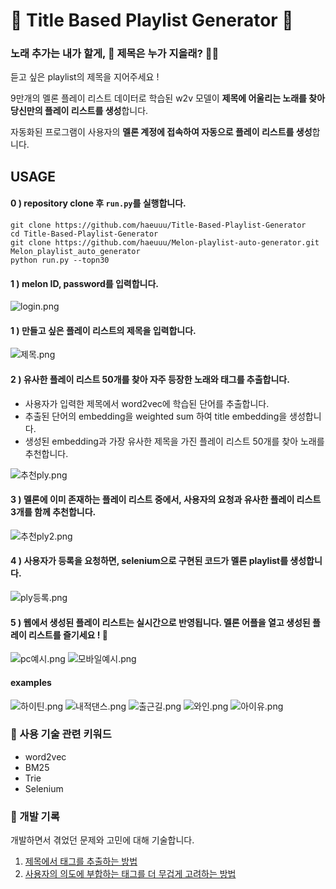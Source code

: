 # 🎵 Title Based Playlist Generator 🎵

### 노래 추가는 내가 할게, 🙋 제목은 누가 지을래?  🤷‍♂

듣고 싶은 playlist의 제목을 지어주세요 !  

9만개의 멜론 플레이 리스트 데이터로 학습된 w2v 모델이 **제목에 어울리는 노래를 찾아 당신만의 플레이 리스트를 생성**합니다.  

자동화된 프로그램이 사용자의 **멜론 계정에 접속하여 자동으로 플레이 리스트를 생성**합니다.  


##  USAGE
#### **0 ) repository clone 후 `run.py`를 실행합니다.**
```
git clone https://github.com/haeuuu/Title-Based-Playlist-Generator
cd Title-Based-Playlist-Generator
git clone https://github.com/haeuuu/Melon-playlist-auto-generator.git Melon_playlist_auto_generator
python run.py --topn30
```  

#### **1 ) melon ID, password를 입력합니다.**
![login.png](fig/login.png)

  

  

#### **1 ) 만들고 싶은 플레이 리스트의 제목을 입력합니다.**

![제목.png](fig/제목입력.png)

  

  

#### **2 ) 유사한 플레이 리스트 50개를 찾아 자주 등장한 노래와 태그를 추출합니다.**

- 사용자가 입력한 제목에서 word2vec에 학습된 단어를 추출합니다.
- 추출된 단어의 embedding을 weighted sum 하여 title embedding을 생성합니다.
- 생성된 embedding과 가장 유사한 제목을 가진 플레이 리스트 50개를 찾아 노래를 추천합니다.

![추천ply.png](fig/추천ply.png)

  

  

#### **3 ) 멜론에 이미 존재하는 플레이 리스트 중에서, 사용자의 요청과 유사한 플레이 리스트 3개를 함께 추천합니다.**

![추천ply2.png](fig/추천ply2.png)

  

  

#### 4 **) 사용자가 등록을 요청하면, selenium으로 구현된 코드가 멜론 playlist를 생성합니다.**

![ply등록.png](fig/ply등록.png)

  

  

#### **5 ) 웹에서 생성된 플레이 리스트는 실시간으로 반영됩니다. 멜론 어플을 열고 생성된 플레이 리스트를 즐기세요 !** 🥰

![pc예시.png](fig/pc예시.png)
![모바일예시.png](fig/모바일예시.png)

  

  

#### **examples**
![하이틴.png](fig/하이틴.png)
![내적댄스.png](fig/내적댄스.png)
![출근길.png](fig/출근길.png)
![와인.png](fig/와인.png)
![아이유.png](fig/아이유.png)





### 🔑 사용 기술 관련 키워드

- word2vec
- BM25
- Trie
- Selenium

 
 ### 🤔 개발 기록
 개발하면서 겪었던 문제와 고민에 대해 기술합니다.  
 1. [제목에서 태그를 추출하는 방법](https://github.com/haeuuu/Title-Based-Playlist-Generator/blob/master/documents/How%20to%20extract%20tag%20from%20title.md)
 2. [사용자의 의도에 부합하는 태그를 더 무겁게 고려하는 방법](https://github.com/haeuuu/Title-Based-Playlist-Generator/blob/master/documents/%EC%82%AC%EC%9A%A9%EC%9E%90%EC%9D%98%20%EC%9D%98%EB%8F%84%20%EC%B0%BE%EA%B8%B0.md)
